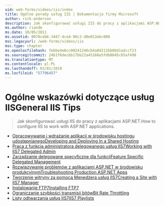 ```yaml
---
uid: web-forms/videos/iis/index
title: Ogólne porady usług IIS | Dokumentacja firmy Microsoft
author: rick-anderson
description: Jak skonfigurować usługi IIS do pracy z aplikacjami ASP.NET.
ms.author: riande
ms.date: 10/05/2011
ms.assetid: 0078ceb6-3447-4ce4-90c2-d0e013ebc000
msc.legacyurl: /web-forms/videos/iis
msc.type: chapter
ms.openlocfilehash: febbe4e6cc00241246cb4a8d212bb86d1adccf23
ms.sourcegitcommit: 24b1f6decbb17bb22a45166e5fdb0845c65af498
ms.translationtype: MT
ms.contentlocale: pl-PL
ms.lasthandoff: 03/01/2019
ms.locfileid: "57796457"
---
```

<a name="general-iis-tips"></a><span data-ttu-id="ec7ed-103">Ogólne wskazówki dotyczące usług IIS</span><span class="sxs-lookup"><span data-stu-id="ec7ed-103">General IIS Tips</span></span>
====================
> <span data-ttu-id="ec7ed-104">Jak skonfigurować usługi IIS do pracy z aplikacjami ASP.NET.</span><span class="sxs-lookup"><span data-stu-id="ec7ed-104">How to configure IIS to work with ASP.NET applications.</span></span>


- [<span data-ttu-id="ec7ed-105">Opracowywanie i wdrażanie aplikacji w środowisku hostingu udostępnianego</span><span class="sxs-lookup"><span data-stu-id="ec7ed-105">Developing and Deploying In a Shared Hosting</span></span>](developing-and-deploying-in-a-shared-hosting.md)
- [<span data-ttu-id="ec7ed-106">Praca z funkcją administratora delegowanego usług IIS7</span><span class="sxs-lookup"><span data-stu-id="ec7ed-106">Working with IIS7 Delegated Admin</span></span>](working-with-iis7-deligated-admin.md)
- [<span data-ttu-id="ec7ed-107">Zarządzanie delegowane specyficzne dla funkcji</span><span class="sxs-lookup"><span data-stu-id="ec7ed-107">Feature Specific Delegated Management</span></span>](feature-specific-delegated-management.md)
- [<span data-ttu-id="ec7ed-108">Rozwiązywanie problemów z aplikacjami ASP.NET w środowisku produkcyjnym</span><span class="sxs-lookup"><span data-stu-id="ec7ed-108">Troubleshooting Production ASP.NET Apps</span></span>](troubleshooting-production-aspnet-apps.md)
- [<span data-ttu-id="ec7ed-109">Tworzenie witryny za pomocą Menedżera usług IIS7</span><span class="sxs-lookup"><span data-stu-id="ec7ed-109">Creating a Site with IIS7 Manager</span></span>](creating-a-site-with-iis7-manager.md)
- [<span data-ttu-id="ec7ed-110">Instalowanie FTP7</span><span class="sxs-lookup"><span data-stu-id="ec7ed-110">Installing FTP7</span></span>](installing-ftp7.md)
- [<span data-ttu-id="ec7ed-111">Ograniczanie szybkości transmisji bitów</span><span class="sxs-lookup"><span data-stu-id="ec7ed-111">Bit Rate Throttling</span></span>](bit-rate-throttling.md)
- [<span data-ttu-id="ec7ed-112">Listy odtwarzania usług IIS7</span><span class="sxs-lookup"><span data-stu-id="ec7ed-112">IIS7 Playlists</span></span>](iis7-playlists.md)

